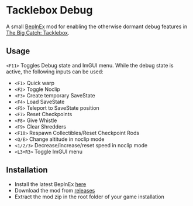 # Tacklebox Debug

A small [BepInEx](https://github.com/BepInEx/BepInEx) mod for enabling the otherwise dormant debug features in [The Big Catch: Tacklebox](https://store.steampowered.com/app/2985610/The_Big_Catch_Tacklebox/).

## Usage

`<F11>` Toggles Debug state and ImGUI menu. While the debug state is active, the following inputs can be used:
- `<F1>` Quick warp
- `<F2>` Toggle Noclip
- `<F3>` Create temporary SaveState
- `<F4>` Load SaveState
- `<F5>` Teleport to SaveState position
- `<F7>` Reset Checkpoints
- `<F8>` Give Whistle
- `<F9>` Clear Shredders
- `<F10>` Respawn Collectibles/Reset Checkpoint Rods
- `<Q/E>` Change altitude in noclip mode
- `<1/2/3>` Decrease/increase/reset speed in noclip mode
- `<L3+R3>` Toggle ImGUI menu

## Installation

- Install the latest BepInEx [here](https://github.com/BepInEx/BepInEx/releases)
- Download the mod from [releases](https://github.com/SpectralPlatypus/TackleboxDebug/releases)
- Extract the mod zip in the root folder of your game installation
